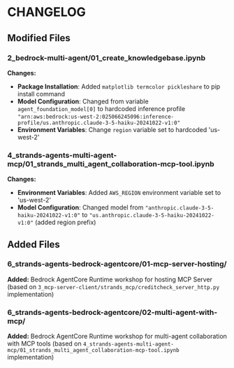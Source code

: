 # CHANGELOG

## Modified Files

### 2_bedrock-multi-agent/01_create_knowledgebase.ipynb

**Changes:**
- **Package Installation**: Added `matplotlib termcolor pickleshare` to pip install command
- **Model Configuration**: Changed from variable `agent_foundation_model[0]` to hardcoded inference profile `"arn:aws:bedrock:us-west-2:025066245096:inference-profile/us.anthropic.claude-3-5-haiku-20241022-v1:0"`
- **Environment Variables**: Change `region` variable set to hardcoded 'us-west-2'

### 4_strands-agents-multi-agent-mcp/01_strands_multi_agent_collaboration-mcp-tool.ipynb

**Changes:**
- **Environment Variables**: Added `AWS_REGION` environment variable set to 'us-west-2'
- **Model Configuration**: Changed model from `"anthropic.claude-3-5-haiku-20241022-v1:0"` to `"us.anthropic.claude-3-5-haiku-20241022-v1:0"` (added region prefix)

## Added Files

### 6_strands-agents-bedrock-agentcore/01-mcp-server-hosting/

**Added:** Bedrock AgentCore Runtime workshop for hosting MCP Server (based on `3_mcp-server-client/strands_mcp/creditcheck_server_http.py` implementation)

### 6_strands-agents-bedrock-agentcore/02-multi-agent-with-mcp/

**Added:** Bedrock AgentCore Runtime workshop for multi-agent collaboration with MCP tools (based on `4_strands-agents-multi-agent-mcp/01_strands_multi_agent_collaboration-mcp-tool.ipynb` implementation)
